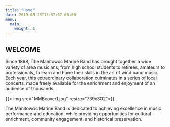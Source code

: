 ```yaml
---
title: "Home"
date: 2019-08-25T13:57:07-05:00
menu:
  main:
    weight: 1
---
```


## WELCOME
Since 1898, The Manitowoc Marine Band has brought together a wide variety of area musicians, from high school students to retirees, amateurs to professionals, to learn and hone their skills in the art of wind band music. Each year, this extraordinary collaboration culminates in a series of local concerts, made freely available for the enrichment and enjoyment of an audience of thousands.

{{< img src="MMBcover1.jpg" resize="739x302">}}

The Manitowoc Marine Band is dedicated to achieving excellence in music performance and education, while providing opportunities for cultural enrichment, community engagement, and historical preservation.
